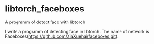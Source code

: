# libtorch_faceboxes
A programm of detect face with libtorch


I write a programm of detecting face in libtorch. The name of network is Faceboxes(https://github.com/XiaXuehai/faceboxes.git).
